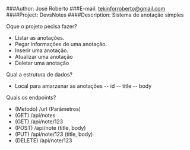 ###Author: José Roberto
###E-mail: tekinforroberto@gmail.com
####Project: DevsNotes
####Description: Sistema de anotação simples

Oque o projeto pecisa fazer?
* Listar as anotações.
* Pegar informações de uma anotação.
* Inserir uma anotação.
* Atualizar uma anotação
* Deletar uma anotação

Qual a estrutura de dados?
- Local para amarzenar as anotações
-- id
-- title
-- body

Quais os endpoints?
- (Metodo) /url (Parâmetros)
- (GET) /api/notes
- (GET) /api/note/123
- (POST) /api/note (title, body)
- (PUT) /api/note/123 (title, body)
- (DELETE) /api/note/123




